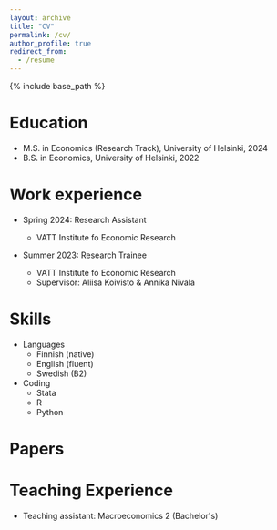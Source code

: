 ```yaml
---
layout: archive
title: "CV"
permalink: /cv/
author_profile: true
redirect_from:
  - /resume
---
```


{% include base_path %}

Education
======

* M.S. in Economics (Research Track), University of Helsinki, 2024
* B.S. in Economics,  University of Helsinki, 2022

Work experience
======
* Spring 2024: Research Assistant
  * VATT Institute fo Economic Research

* Summer 2023: Research Trainee
  * VATT Institute fo Economic Research
  * Supervisor: Aliisa Koivisto & Annika Nivala

 
Skills
======
* Languages
  * Finnish (native)
  * English (fluent)
  * Swedish (B2)
* Coding
  * Stata
  * R
  * Python


Papers
======

Teaching Experience
======
* Teaching assistant: Macroeconomics 2 (Bachelor's)
  
